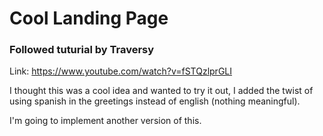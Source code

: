# Cool Landing Page

### Followed tuturial by Traversy

Link: https://www.youtube.com/watch?v=fSTQzlprGLI

I thought this was a cool idea and wanted to try it out, I added the twist
of using spanish in the greetings instead of english (nothing meaningful).

I'm going to implement another version of this.
